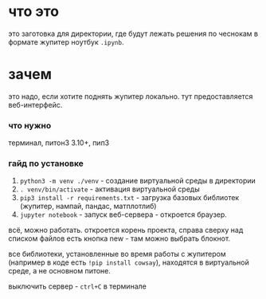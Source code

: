 # что это
 
это заготовка для директории, где будут лежать решения по чеснокам в формате жупитер ноутбук `.ipynb`.

# зачем 

это надо, если хотите поднять жупитер локально. тут предоставляется веб-интерфейс. 

### что нужно
терминал, питон3 3.10+, пип3

### гайд по установке

1. `python3 -m venv ./venv` - создание виртуальной среды в директории
2. `. venv/bin/activate` - активация виртуальной среды
3. `pip3 install -r requirements.txt` - загрузка базовых библиотек (жупитер, нампай, пандас, матплотлиб)
4. `jupyter notebook` - запуск веб-сервера - откроется браузер.

всё, можно работать. откроется корень проекта, справа сверху над списком файлов есть кнопка new - там можно выбрать блокнот.

все библиотеки, установленные во время работы с жупитером (например в коде есть `!pip install cowsay`), находятся в виртуальной среде, а не основном питоне.

выключить сервер - `ctrl+C` в терминале 
